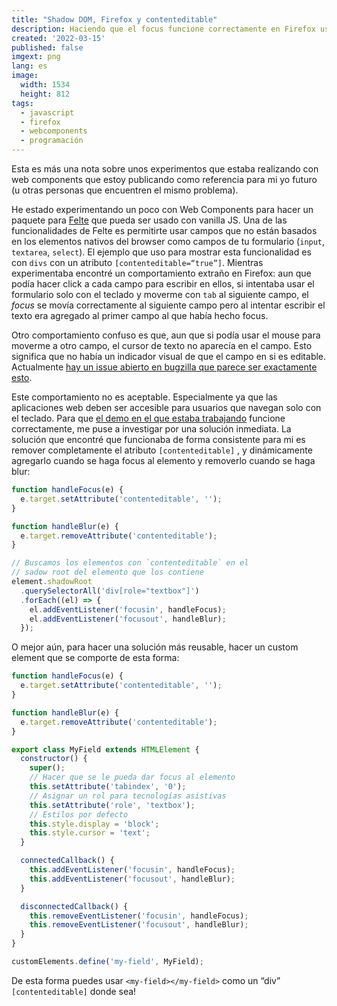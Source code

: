 ```yaml
---
title: "Shadow DOM, Firefox y contenteditable"
description: Haciendo que el focus funcione correctamente en Firefox usando el shadow DOM
created: '2022-03-15'
published: false
imgext: png
lang: es
image:
  width: 1534
  height: 812
tags:
  - javascript
  - firefox
  - webcomponents
  - programación
---
```


 Esta es más una nota sobre unos experimentos que estaba realizando con web components que estoy publicando como referencia para mi yo futuro (u otras personas que encuentren el mismo problema).

He estado experimentando un poco con Web Components para hacer un paquete para [Felte](https://felte.dev) que pueda ser usado con vanilla JS. Una de las funcionalidades de Felte es permitirte usar campos que no están basados en los elementos nativos del browser como campos de tu formulario (`input`, `textarea`, `select`). El ejemplo que uso para mostrar esta funcionalidad es con `divs` con un atributo `[contenteditable=“true”]`. Mientras experimentaba encontré un comportamiento extraño en Firefox: aun que podía hacer click a cada campo para escribir en ellos, si intentaba usar el formulario solo con el teclado y moverme con `tab` al siguiente campo, el _focus_ se movía correctamente al siguiente campo pero al intentar escribir el texto era agregado al primer campo al que había hecho focus.

Otro comportamiento confuso es que, aun que si podía usar el mouse para moverme a otro campo, el cursor de texto no aparecía en el campo. Esto significa que no había un indicador visual de que el campo en si es editable. Actualmente [hay un issue abierto en bugzilla que parece ser exactamente esto](https://bugzilla.mozilla.org/show_bug.cgi?id=1496769).

Este comportamiento no es aceptable. Especialmente ya que las aplicaciones web deben ser accesible para usuarios que navegan solo con el teclado. Para que [el demo en el que estaba trabajando](https://codesandbox.io/s/github/pablo-abc/felte/tree/main/examples/lit/custom-field) funcione correctamente, me puse a investigar por una solución inmediata. La solución que encontré que funcionaba de forma consistente para mi es remover completamente el atributo `[contenteditable]` , y dinámicamente agregarlo cuando se haga focus al elemento y removerlo cuando se haga blur:

```javascript
function handleFocus(e) {
  e.target.setAttribute('contenteditable', '');
}

function handleBlur(e) {
  e.target.removeAttribute('contenteditable');
}

// Buscamos los elementos con `contenteditable` en el
// sadow root del elemento que los contiene
element.shadowRoot
  .querySelectorAll('div[role="textbox"]')
  .forEach((el) => {
    el.addEventListener('focusin', handleFocus);
    el.addEventListener('focusout', handleBlur);
  });
```

O mejor aún, para hacer una solución más reusable, hacer un custom element que se comporte de esta forma:

```javascript
function handleFocus(e) {
  e.target.setAttribute('contenteditable', '');
}

function handleBlur(e) {
  e.target.removeAttribute('contenteditable');
}

export class MyField extends HTMLElement {
  constructor() {
    super();
    // Hacer que se le pueda dar focus al elemento
    this.setAttribute('tabindex', '0');
    // Asignar un rol para tecnologías asistivas
    this.setAttribute('role', 'textbox');
    // Estilos por defecto
    this.style.display = 'block';
    this.style.cursor = 'text';
  }

  connectedCallback() {
    this.addEventListener('focusin', handleFocus);
    this.addEventListener('focusout', handleBlur);
  }

  disconnectedCallback() {
    this.removeEventListener('focusin', handleFocus);
    this.removeEventListener('focusout', handleBlur);
  }
}

customElements.define('my-field', MyField);
```

De esta forma puedes usar `<my-field></my-field>` como un “div” `[contenteditable]` donde sea!
